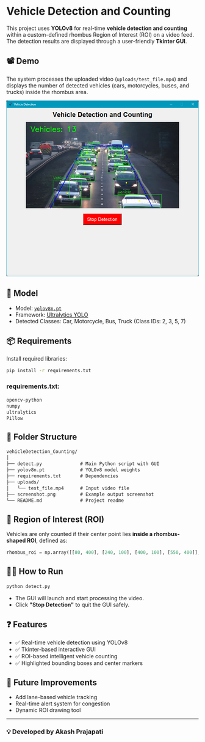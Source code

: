 # Vehicle Detection and Counting

This project uses **YOLOv8** for real-time **vehicle detection and counting** within a custom-defined rhombus Region of Interest (ROI) on a video feed. The detection results are displayed through a user-friendly **Tkinter GUI**.

## 📽 Demo
The system processes the uploaded video (`uploads/test_file.mp4`) and displays the number of detected vehicles (cars, motorcycles, buses, and trucks) inside the rhombus area.

![Demo Screenshot](screenshot.png)

## 🧠 Model
- Model: [`yolov8n.pt`](https://github.com/ultralytics/ultralytics)
- Framework: [Ultralytics YOLO](https://docs.ultralytics.com/)
- Detected Classes: Car, Motorcycle, Bus, Truck (Class IDs: 2, 3, 5, 7)

## 📦 Requirements

Install required libraries:
```bash
pip install -r requirements.txt
```

### requirements.txt:
```
opencv-python
numpy
ultralytics
Pillow
```

## 📁 Folder Structure

```
vehicleDetection_Counting/
│
├── detect.py              # Main Python script with GUI
├── yolov8n.pt             # YOLOv8 model weights
├── requirements.txt       # Dependencies
├── uploads/
│   └── test_file.mp4      # Input video file
├── screenshot.png         # Example output screenshot
└── README.md              # Project readme
```

## 🔷 Region of Interest (ROI)

Vehicles are only counted if their center point lies **inside a rhombus-shaped ROI**, defined as:
```python
rhombus_roi = np.array([[80, 400], [240, 100], [400, 100], [550, 400]], np.int32)
```

## 🧑‍💻 How to Run

```bash
python detect.py
```

- The GUI will launch and start processing the video.
- Click **"Stop Detection"** to quit the GUI safely.

## ❓ Features

- ✅ Real-time vehicle detection using YOLOv8
- ✅ Tkinter-based interactive GUI
- ✅ ROI-based intelligent vehicle counting
- ✅ Highlighted bounding boxes and center markers

## 📌 Future Improvements

- Add lane-based vehicle tracking
- Real-time alert system for congestion
- Dynamic ROI drawing tool

---

### 💡 Developed by Akash Prajapati
